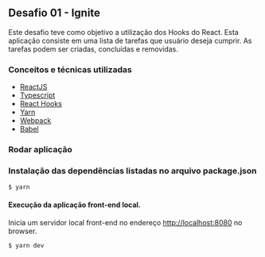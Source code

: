 ## Desafio 01 - Ignite
Este desafio teve como objetivo a utilização dos Hooks do React. Esta aplicação consiste em uma lista de tarefas que usuário deseja cumprir. As tarefas podem ser criadas, concluídas e removidas.

### Conceitos e técnicas utilizadas
* [ReactJS](https://pt-br.reactjs.org)
* [Typescript](https://www.typescriptlang.org)
* [React Hooks](https://pt-br.reactjs.org/docs/hooks-intro.html)
* [Yarn](https://classic.yarnpkg.com/en/)
* [Webpack](https://webpack.js.org)
* [Babel](https://babeljs.io)

### Rodar aplicação

### Instalação das dependências listadas no arquivo package.json
```console
$ yarn
```

#### Execução da aplicação front-end local.
Inicia um servidor local front-end no endereço [http://localhost:8080](http://localhost:8080) no browser.
```console
$ yarn dev
```